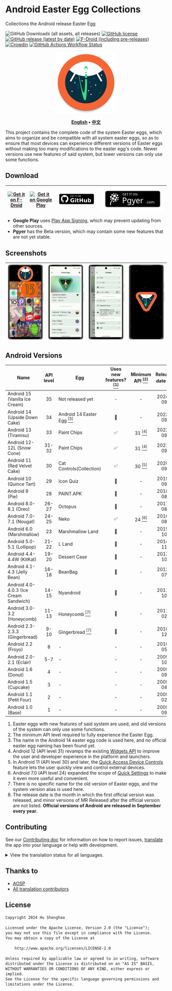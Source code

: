 # Android Easter Egg Collections

Collections the Android release Easter Egg

![GitHub Downloads (all assets, all releases)](https://img.shields.io/github/downloads/hushenghao/AndroidEasterEggs/total?logo=github&label=Downloads)
[![GitHub license](https://img.shields.io/github/license/hushenghao/AndroidEasterEggs?logo=apache)](https://github.com/hushenghao/AndroidEasterEggs/blob/master/LICENSE)
[![GitHub release (latest by date)](https://img.shields.io/github/v/release/hushenghao/AndroidEasterEggs?logo=github)](https://github.com/hushenghao/AndroidEasterEggs/releases)
[![F-Droid (including pre-releases)](https://img.shields.io/f-droid/v/com.dede.android_eggs?logo=fdroid)](https://f-droid.org/packages/com.dede.android_eggs)
[![Crowdin](https://badges.crowdin.net/easter-eggs/localized.svg)](https://crowdin.com/project/easter-eggs)
[![GitHub Actions Workflow Status](https://img.shields.io/github/actions/workflow/status/hushenghao/AndroidEasterEggs/buildBeta.yml?logo=github&label=Beta%20CI)](https://github.com/hushenghao/AndroidEasterEggs/actions/workflows/buildBeta.yml)

<div align="center">

![logo](assets/image/ic_launcher_round.png)

**[English](./README.md) • [中文](./README_zh.md)**

</div>

This project contains the complete code of the system Easter eggs, which aims to organize and be
compatible with all system easter eggs, so as to ensure that most devices can experience different
versions of Easter eggs without making too many modifications to the easter egg's code. Newer
versions use new features of said system, but lower versions can only use some functions.

## Download

| [![Get it on F-Droid](https://fdroid.gitlab.io/artwork/badge/get-it-on.svg)](https://f-droid.org/packages/com.dede.android_eggs) | [![Get it on Google Play](https://play.google.com/intl/en_us/badges/static/images/badges/en_badge_web_generic.png)](https://play.google.com/store/apps/details?id=com.dede.android_eggs&utm_source=Github&pcampaignid=pcampaignidMKT-Other-global-all-co-prtnr-py-PartBadge-Mar2515-1) | [![Github](assets/image/get-it-on-github.png)](https://github.com/hushenghao/AndroidEasterEggs/releases) | [![Beta](assets/image/badge_pgyer.svg)](https://www.pgyer.com/eggs) |
|----------------------------------------------------------------------------------------------------------------------------------|----------------------------------------------------------------------------------------------------------------------------------------------------------------------------------------------------------------------------------------------------------------------------------------|----------------------------------------------------------------------------------------------------------|---------------------------------------------------------------------|

* **Google Play**
  uses [Play App Signing](https://support.google.com/googleplay/android-developer/answer/9842756),
  which may prevent updating from other sources.
* **Pgyer** has the Beta version, which may contain some new features that are not yet
  stable.

## Screenshots

| ![Screenshot](./fastlane/metadata/android/en-US/images/phoneScreenshots/1.png) | ![Screenshot](./fastlane/metadata/android/en-US/images/phoneScreenshots/2.png) | ![Screenshot](./fastlane/metadata/android/en-US/images/phoneScreenshots/3.png) | ![Screenshot](./fastlane/metadata/android/en-US/images/phoneScreenshots/4.png) |
|----------------------------------------------------------------------|----------------------------------------------------------------------|----------------------------------------------------------------------|----------------------------------------------------------------------|

## Android Versions

| Name                                   | API level | Egg                                                     | Uses new features? [<sup>[1]</sup>](#id_new_features) | Minimum API [<sup>[2]</sup>](#id_full_egg_mini_api) | Release date [<sup>[8]</sup>](#first_release_date) |
|----------------------------------------|:---------:|---------------------------------------------------------|:-----------------------------------------------------:|:---------------------------------------------------:|:--------------------------------------------------:|
| Android 15 (Vanilla Ice Cream)         |    35     | Not released yet                                        |                           -                           |                          -                          |                      2024-09                       |
| Android 14 (Upside Down Cake)          |    34     | Android 14 Easter Egg [<sup>[3]</sup>](#id_14_egg_name) |                          🚫                           |                          -                          |                      2023-09                       |
| Android 13 (Tiramisu)                  |    33     | Paint Chips                                             |                           ✅                           |         31 [<sup>[4]</sup>](#id_android12)          |                      2022-09                       |
| Android 12-12L (Snow Cone)             |   31-32   | Paint Chips                                             |                           ✅                           |         31 [<sup>[4]</sup>](#id_android12)          |                      2021-09                       |
| Android 11 (Red Velvet Cake)           |    30     | Cat Controls(Collection)                                |                           ✅                           |         30 [<sup>[5]</sup>](#id_android11)          |                      2020-09                       |
| Android 10 (Quince Tart)               |    29     | Icon Quiz                                               |                          🚫                           |                          -                          |                      2019-09                       |
| Android 9 (Pie)                        |    28     | PAINT.APK                                               |                          🚫                           |                          -                          |                      2018-08                       |
| Android 8.0-8.1 (Oreo)                 |   26-27   | Octopus                                                 |                          🚫                           |                          -                          |                      2017-08                       |
| Android 7.0-7.1 (Nougat)               |   24-25   | Neko                                                    |                           ✅                           |          24 [<sup>[6]</sup>](#id_android7)          |                      2016-08                       |
| Android 6.0 (Marshmallow)              |    23     | Marshmallow Land                                        |                          🚫                           |                          -                          |                      2015-10                       |
| Android 5.0-5.1 (Lollipop)             |   21-22   | L Land                                                  |                          🚫                           |                          -                          |                      2014-11                       |
| Android 4.4-4.4W (KitKat)              |   19-20   | Dessert Case                                            |                          🚫                           |                          -                          |                      2013-10                       |
| Android 4.1-4.3 (Jelly Bean)           |   16-18   | BeanBag                                                 |                          🚫                           |                          -                          |                      2012-07                       |
| Android 4.0-4.0.3 (Ice Cream Sandwich) |   14-15   | Nyandroid                                               |                          🚫                           |                          -                          |                      2011-10                       |
| Android 3.0-3.2 (Honeycomb)            |   11-13   | Honeycomb [<sup>[7]</sup>](#id_egg_name)                |                          🚫                           |                          -                          |                      2011-02                       |
| Android 2.3-2.3.3 (Gingerbread)        |   9-10    | Gingerbread [<sup>[7]</sup>](#id_egg_name)              |                          🚫                           |                          -                          |                      2010-12                       |
| Android 2.2 (Froyo)                    |     8     | -                                                       |                           -                           |                          -                          |                      2010-05                       |
| Android 2.0-2.1 (Eclair)               |    5-7    | -                                                       |                           -                           |                          -                          |                      2009-10                       |
| Android 1.6 (Donut)                    |     4     | -                                                       |                           -                           |                          -                          |                      2009-09                       |
| Android 1.5 (Cupcake)                  |     3     | -                                                       |                           -                           |                          -                          |                      2009-04                       |
| Android 1.1 (Petit Four)               |     2     | -                                                       |                           -                           |                          -                          |                      2009-02                       |
| Android 1.0 (Base)                     |     1     | -                                                       |                           -                           |                          -                          |                      2008-09                       |

1. <span id='id_new_features'>Easter eggs with new features of said system are used, and old
   versions of the system can only use some functions.</span>
2. <span id='id_full_egg_mini_api'>The minimum API level required to fully experience the Easter
   Egg.</span>
3. <span id='id_14_egg_name'>The name in the Android 14 easter egg code is used here, and no
   official easter egg naming has been found yet.</span>
4. <span id='id_android12'>Android 12 (API level 31) revamps the
   existing [Widgets API](https://developer.android.com/about/versions/12/features/widgets) to
   improve the user and developer experience in the platform and launchers.</span>
5. <span id='id_android11'>In Android 11 (API level 30) and later,
   the [Quick Access Device Controls](https://developer.android.com/develop/ui/views/device-control)
   feature lets the user quickly view and control external devices.</span>
6. <span id='id_android7'>Android 7.0 (API level 24) expanded the scope
   of [Quick Settings](https://developer.android.com/about/versions/nougat/android-7.0#tile_api) to
   make it even more useful and convenient.</span>
7. <span id='id_egg_name'>There is no specific name for the old version of Easter eggs, and the
   system version alias is used here.</span>
8. <span id='first_release_date'>The release date is the month in which the first official version
   was released, and minor versions of MR Released after the official version are not listed.
   **Official versions of Android are released in September every year.**</span>

## Contributing

See our [Contributing doc](.github/CONTRIBUTING.md) for information on how to report
issues, [translate](https://crowdin.com/project/easter-eggs) the app into your language or help with
development.

<details>
<summary>View the translation status for all languages.</summary>

[![Crowdin](script/crowdin/crowdin_project_progress.svg)](https://crowdin.com/project/easter-eggs)

</details>

## Thanks to

* [AOSP](https://cs.android.com/android/platform/superproject/main)
* [All translation contributors](https://crowdin.com/project/easter-eggs/members)

## License

```text
Copyright 2024 Hu Shenghao

Licensed under the Apache License, Version 2.0 (the "License");
you may not use this file except in compliance with the License.
You may obtain a copy of the License at

    http://www.apache.org/licenses/LICENSE-2.0

Unless required by applicable law or agreed to in writing, software
distributed under the License is distributed on an "AS IS" BASIS,
WITHOUT WARRANTIES OR CONDITIONS OF ANY KIND, either express or implied.
See the License for the specific language governing permissions and
limitations under the License.
```
